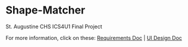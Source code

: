 # Shape-Matcher

St. Augustine CHS ICS4U1 Final Project

For more information, click on these:
[Requirements Doc](https://docs.google.com/document/d/1aWYSMSIso_cZK4YQltBCMpu1i0ZBaL9BtbQrx7PCc9w/edit?usp=sharing) 
| [UI Design Doc](https://docs.google.com/presentation/d/1Te0TKs4trQqZnD4g3-PdqxRfx_t3AGME8jwM_4QyYPY/edit?usp=sharing)
